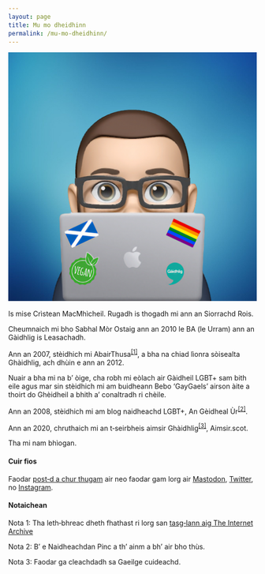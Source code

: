 ```yaml
---
layout: page
title: Mu mo dheidhinn
permalink: /mu-mo-dheidhinn/
---
```


<img class="avatar" src="/images/icons/cristean.jpg" />

Is mise Crìstean MacMhìcheil. Rugadh is thogadh mi ann an Siorrachd Rois.

Cheumnaich mi bho Sabhal Mòr Ostaig ann an 2010 le BA (le Urram) ann an Gàidhlig is Leasachadh.

Ann an 2007, stèidhich mi AbairThusa<sup>[[1]](#Notaichean)</sup>, a bha na chiad lìonra sòisealta Ghàidhlig, ach dhùin e ann an 2012.

Nuair a bha mi na b’ òige, cha robh mi eòlach air Gàidheil LGBT+ sam bith eile agus mar sin stèidhich mi am buidheann Bebo ‘GayGaels’ airson àite a thoirt do Ghèidheil a bhith a’ conaltradh ri chèile.

Ann an 2008, stèidhich mi am blog naidheachd LGBT+, An Gèidheal Ùr<sup>[[2]](#Notaichean)</sup>.

Ann an 2020, chruthaich mi an t‑seirbheis aimsir Ghàidhlig<sup>[[3]](#Notaichean)</sup>, Aimsir.scot.

Tha mi nam bhìogan.

#### Cuir fios

Faodar [post‑d a chur thugam](mailtochris@macmhicheil.scot) air neo faodar gam lorg air <a rel="me" href="https://mastodon.scot/@angeidheal">Mastodon</a>, [Twitter](https://www.twitter.com/angeidheal), no [Instagram](https://www.instagram.com/angeidheal).

#### Notaichean

Nota 1: Tha leth‑bhreac dheth fhathast ri lorg san [tasg‑lann aig The Internet Archive](https://web.archive.org/web/20090205170058/http://abairthusa.ning.com/)

Nota 2: B’ e Naidheachdan Pinc a th’ ainm a bh’ air bho thùs.

Nota 3: Faodar ga cleachdadh sa Gaeilge cuideachd.
